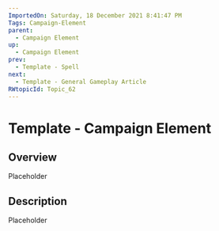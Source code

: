 ```yaml
---
ImportedOn: Saturday, 18 December 2021 8:41:47 PM
Tags: Campaign-Element
parent:
  - Campaign Element
up:
  - Campaign Element
prev:
  - Template - Spell
next:
  - Template - General Gameplay Article
RWtopicId: Topic_62
---
```

# Template - Campaign Element
## Overview
Placeholder

## Description
Placeholder

